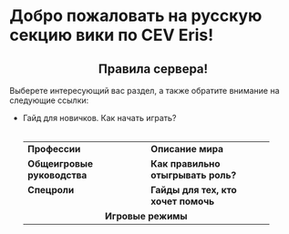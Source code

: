 <h1> Добро пожаловать на русскую секцию вики по CEV Eris!</h1>
  <h2 align="center"> Правила сервера!</h2>
Выберете интересующий вас раздел, а также обратите внимание на следующие ссылки:
<ul>
  <li>Гайд для новичков. Как начать играть?</li>
  <br>
  <table width="100%" cellspacing="0" cellpadding="5" align="center">
   <tr> 
     <td width="200" valign="top"><b>Профессии</b></td><td width="200" valign="top"><b>Описание мира</b></td>
   </tr>
  <tr>
    <td width="200" valign="top"><b>Общеигровые руководства</b></td><td width="200" valign="top"><b>Как правильно отыгрывать роль?</b></td>
  </tr>
  <tr>
    <td width="200" valign="top"><b>Спецроли</b></td><td width="200" valign="top"><b>Гайды для тех, кто хочет помочь</b></td>
  </tr>
  <tr>
    <td colspan=2 align="center"> <b>Игровые режимы</b> </td>
  </tr>
  </table>
